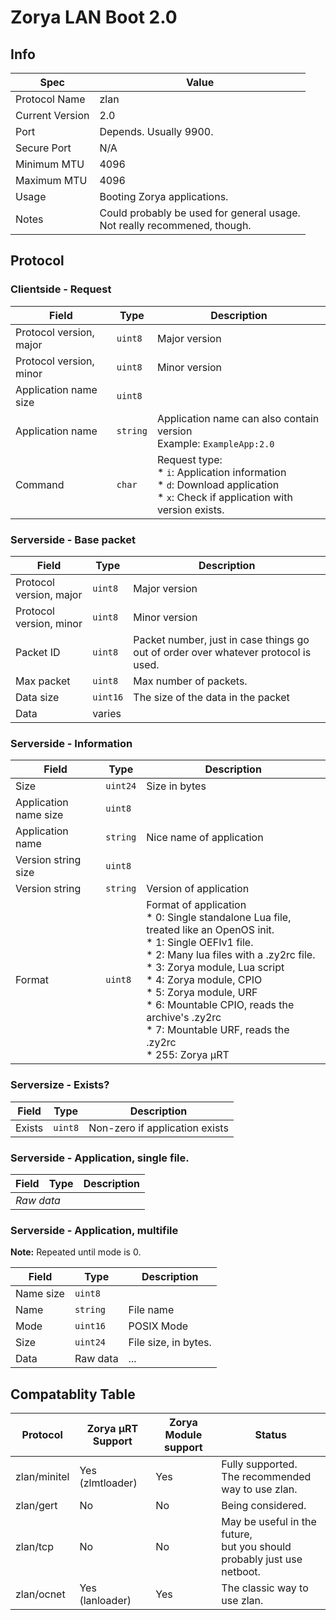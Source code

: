 # Zorya LAN Boot 2.0

## Info
| Spec | Value|
| --- | --- |
| Protocol Name | zlan |
| Current Version | 2.0 |
| Port | Depends. Usually 9900. |
| Secure Port | N/A |
| Minimum MTU | 4096 |
| Maximum MTU | 4096 |
| Usage | Booting Zorya applications. |
| Notes | Could probably be used for general usage.<br>Not really recommened, though. |

## Protocol

### Clientside - Request

| Field | Type | Description |
| -- | -- | -- |
| Protocol version, major | `uint8` | Major version |
| Protocol version, minor | `uint8` | Minor version |
| Application name size | `uint8` | |
| Application name | `string` | Application name can also contain version<br>Example: `ExampleApp:2.0` |
| Command | `char` | Request type:<br>* `i`: Application information<br>* `d`: Download application<br>* `x`: Check if application with version exists. |

### Serverside - Base packet

| Field | Type | Description |
| -- | -- | -- |
| Protocol version, major | `uint8` | Major version |
| Protocol version, minor | `uint8` | Minor version |
| Packet ID | `uint8` | Packet number, just in case things go out of order over whatever protocol is used. |
| Max packet | `uint8` | Max number of packets. |
| Data size | `uint16` | The size of the data in the packet |
| Data | varies | |

### Serverside - Information

| Field | Type | Description |
| -- | -- | -- |
| Size | `uint24` | Size in bytes |
| Application name size | `uint8` | |
| Application name | `string` | Nice name of application |
| Version string size | `uint8` | |
| Version string | `string` | Version of application |
| Format | `uint8` | Format of application<br>* 0: Single standalone Lua file, treated like an OpenOS init.<br> * 1: Single OEFIv1 file.<br>* 2: Many lua files with a .zy2rc file.<br>* 3: Zorya module, Lua script<br>* 4: Zorya module, CPIO<br>* 5: Zorya module, URF<br>* 6: Mountable CPIO, reads the archive's .zy2rc<br>* 7: Mountable URF, reads the .zy2rc<br>* 255: Zorya μRT|

### Serversize - Exists?

| Field | Type | Description |
| -- | -- | -- |
| Exists | `uint8` | Non-zero if application exists |

### Serverside - Application, single file.

<table>
	<thead>
		<tr>
			<th>Field</th>
			<th>Type</th>
			<th>Description</th>
		</tr>
	</thead>
	<tbody>
		<tr>
			<td colspan=3><i>Raw data</i></td>
		</tr>
	</tbody>
</table>

### Serverside - Application, multifile

**Note:** Repeated until mode is 0.

| Field | Type | Description |
| -- | -- | -- |
| Name size | `uint8` | |
| Name | `string` | File name |
| Mode | `uint16` | POSIX Mode |
| Size | `uint24` | File size, in bytes. |
| Data | Raw data | ... |

## Compatablity Table
|Protocol| Zorya μRT Support | Zorya Module support | Status |
|---|---|---|---|
|zlan/minitel| Yes (zlmtloader) | Yes | Fully supported.<br>The recommended way to use zlan. |
|zlan/gert| No | No | Being considered. |
|zlan/tcp| No | No | May be useful in the future,<br>but you should probably just use netboot. |
|zlan/ocnet | Yes (lanloader) | Yes | The classic way to use zlan. |
